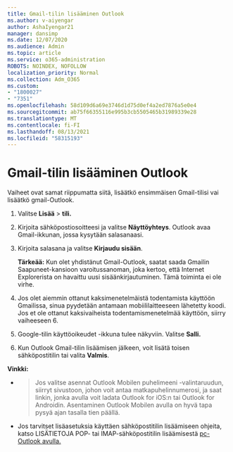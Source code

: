 ```yaml
---
title: Gmail-tilin lisääminen Outlook
ms.author: v-aiyengar
author: AshaIyengar21
manager: dansimp
ms.date: 12/07/2020
ms.audience: Admin
ms.topic: article
ms.service: o365-administration
ROBOTS: NOINDEX, NOFOLLOW
localization_priority: Normal
ms.collection: Adm_O365
ms.custom:
- "1800027"
- "7351"
ms.openlocfilehash: 58d109d6a69e3746d1d75d0ef4a2ed7876a5e0e4
ms.sourcegitcommit: ab75f66355116e995b3cb5505465b31989339e28
ms.translationtype: MT
ms.contentlocale: fi-FI
ms.lasthandoff: 08/13/2021
ms.locfileid: "58315193"
---
```

# <a name="add-a-gmail-account-to-outlook"></a>Gmail-tilin lisääminen Outlook

Vaiheet ovat samat riippumatta siitä, lisäätkö ensimmäisen Gmail-tilisi vai lisäätkö gmail-Outlook.

1. Valitse **Lisää**  >  **tili.**
1. Kirjoita sähköpostiosoitteesi ja valitse **Näyttöyhteys**. Outlook avaa Gmail-ikkunan, jossa kysytään salasanaasi. 
1. Kirjoita salasana ja valitse **Kirjaudu sisään**.

    **Tärkeää:** Kun olet yhdistänut Gmail-Outlook, saatat saada Gmailin Saapuneet-kansioon varoitussanoman, joka kertoo, että Internet Explorerista on havaittu uusi sisäänkirjautuminen. Tämä toiminta ei ole virhe.

4. Jos olet aiemmin ottanut kaksimenetelmäistä todentamista käyttöön Gmailissa, sinua pyydetään antamaan mobiililaitteeseen lähetetty koodi. Jos et ole ottanut kaksivaiheista todentamismenetelmää käyttöön, siirry vaiheeseen 6.
1. Google-tilin käyttöoikeudet -ikkuna tulee näkyviin. Valitse **Salli.**
1. Kun Outlook Gmail-tilin lisäämisen jälkeen, voit lisätä toisen sähköpostitilin tai valita **Valmis**.

**Vinkki:**
- > Jos valitse asennat Outlook Mobilen puhelimeeni -valintaruudun, siirryt sivustoon, johon voit antaa matkapuhelinnumerosi, ja saat linkin, jonka avulla voit ladata Outlook for iOS:n tai Outlook for Androidin. Asentaminen Outlook Mobilen avulla on hyvä tapa pysyä ajan tasalla tien päällä.
- Jos tarvitset lisäasetuksia käyttäen sähköpostitilin lisäämiseen ohjeita, katso LISÄTIETOJA POP- tai IMAP-sähköpostitilin lisäämisestä [pc-Outlook avulla.](https://support.microsoft.com/office/change-or-update-email-account-settings-in-outlook-for-windows-560a9065-3c3a-4ec5-a24f-cdb9a8d622a2#bkmk_advanced)

